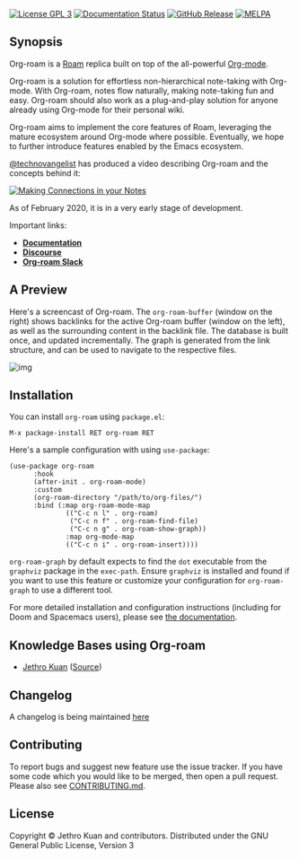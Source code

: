 [![License GPL 3][badge-license]](http://www.gnu.org/licenses/gpl-3.0.txt)
[![Documentation Status](https://readthedocs.org/projects/org-roam/badge/?version=latest)](https://org-roam.readthedocs.io/en/latest/?badge=latest)
[![GitHub Release](https://img.shields.io/github/v/release/jethrokuan/org-roam)](https://img.shields.io/github/v/release/jethrokuan/org-roam)
[![MELPA](https://melpa.org/packages/org-roam-badge.svg)](https://melpa.org/#/org-roam)

## Synopsis

Org-roam is a [Roam][roamresearch] replica built on top of the
all-powerful [Org-mode][org].

Org-roam is a solution for effortless non-hierarchical note-taking
with Org-mode. With Org-roam, notes flow naturally, making note-taking
fun and easy. Org-roam should also work as a plug-and-play solution
for anyone already using Org-mode for their personal wiki.

Org-roam aims to implement the core features of Roam, leveraging the
mature ecosystem around Org-mode where possible. Eventually, we hope
to further introduce features enabled by the Emacs ecosystem.

[@technovangelist](https://github.com/technovangelist/) has produced a video
describing Org-roam and the concepts behind it:

[![Making Connections in your Notes](http://img.youtube.com/vi/Lg61ocfxk3c/0.jpg)](http://www.youtube.com/watch?v=Lg61ocfxk3c "Making Connections in your Notes")

As of February 2020, it is in a very early stage of development. 

Important links:

- **[Documentation][docs]**
- **[Discourse][discourse]**
- **[Org-roam Slack][slack]**

## A Preview

Here's a screencast of Org-roam. The `org-roam-buffer` (window on the
right) shows backlinks for the active Org-roam buffer (window on the
left), as well as the surrounding content in the backlink file. The
database is built once, and updated incrementally. The graph is
generated from the link structure, and can be used to navigate to the
respective files.

![img](doc/images/org-roam-graph.gif)

## Installation

You can install `org-roam` using `package.el`:

```
M-x package-install RET org-roam RET
```

Here's a sample configuration with using `use-package`:

```emacs-lisp
(use-package org-roam
      :hook 
      (after-init . org-roam-mode)
      :custom
      (org-roam-directory "/path/to/org-files/")
      :bind (:map org-roam-mode-map
              (("C-c n l" . org-roam)
               ("C-c n f" . org-roam-find-file)
               ("C-c n g" . org-roam-show-graph))
              :map org-mode-map
              (("C-c n i" . org-roam-insert))))
```

`org-roam-graph` by default expects to find the `dot` executable
from the `graphviz` package in the `exec-path`.
Ensure `graphviz` is installed and found if you want to use this
feature or customize your configuration for `org-roam-graph` to use a
different tool.

For more detailed installation and configuration instructions (including for
Doom and Spacemacs users), please see [the
documentation](https://org-roam.readthedocs.io/en/master/installation/).

## Knowledge Bases using Org-roam

- [Jethro Kuan](https://braindump.jethro.dev/)
  ([Source](https://github.com/jethrokuan/braindump/tree/master/org))

## Changelog

A changelog is being maintained [here](CHANGELOG.md)

## Contributing

To report bugs and suggest new feature use the issue tracker. If you
have some code which you would like to be merged, then open a pull
request. Please also see [CONTRIBUTING.md](.github/CONTRIBUTING.md).

## License

Copyright © Jethro Kuan and contributors. Distributed under the GNU
General Public License, Version 3

[roamresearch]: https://www.roamresearch.com/
[org]: https://orgmode.org/
[badge-license]: https://img.shields.io/badge/license-GPL_3-green.svg
[docs]: https://org-roam.readthedocs.io/
[discourse]: https://org-roam.discourse.group/
[slack]: https://join.slack.com/t/orgroam/shared_invite/zt-deoqamys-043YQ~s5Tay3iJ5QRI~Lxg
